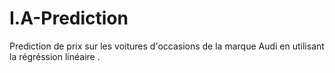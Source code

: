 # I.A-Prediction
Prediction de prix sur les voitures d'occasions de la marque Audi en utilisant la régréssion linéaire .
